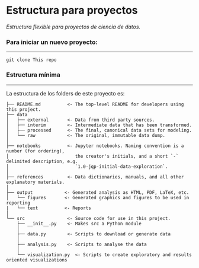 # Estructura para proyectos

_Estructura flexible para proyectos de ciencia de datos._


### Para iniciar un nuevo proyecto:
------------

    git clone This repo
    


### Estructura mínima
------------

La estructura de los folders de este proyecto es:

```
├── README.md          <- The top-level README for developers using this project.
├── data
│   ├── external       <- Data from third party sources.
│   ├── interim        <- Intermediate data that has been transformed.
│   ├── processed      <- The final, canonical data sets for modeling.
│   └── raw            <- The original, immutable data dump.
│
├── notebooks          <- Jupyter notebooks. Naming convention is a number (for ordering),
│                         the creator's initials, and a short `-` delimited description, e.g.
│                         `1.0-jqp-initial-data-exploration`.
│
├── references         <- Data dictionaries, manuals, and all other explanatory materials.
│
├── output            <- Generated analysis as HTML, PDF, LaTeX, etc.
│   └── figures       <- Generated graphics and figures to be used in reporting
|   └── text          <- Reports
│
└── src                <- Source code for use in this project.
    ├── __init__.py    <- Makes src a Python module
    │
    ├── data.py        <- Scripts to download or generate data
    │
    ├── analysis.py    <- Scripts to analyse the data
    │
    └── visualization.py  <- Scripts to create exploratory and results oriented visualizations

```
